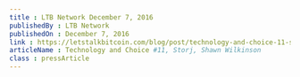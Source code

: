 ```yaml
---
title : LTB Network December 7, 2016
publishedBy : LTB Network
publishedOn : December 7, 2016
link : https://letstalkbitcoin.com/blog/post/technology-and-choice-11-storj-shawn-wilkinson
articleName : Technology and Choice #11, Storj, Shawn Wilkinson
class : pressArticle
---
```

